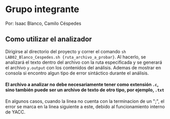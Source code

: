# Grupo integrante

Por: Isaac Blanco, Camilo Céspedes

## Como utilizar el analizador

Dirigirse al directorio del proyecto y correr el comando `sh LAB02_Blanco_Cespedes.sh {ruta_archivo_a_probar}`. Al hacerlo, se analizará el texto dentro del archivo con la ruta especificada y se generará el archivo `y.output` con los contenidos del análisis. Ademas de mostrar en consola si encontro algun tipo de error 
sintáctico durante el análisis.

#### El archivo a analizar no debe necesariamente tener como extensión `.c`, sino también puede ser un archivo de texto de otro tipo, por ejemplo, `.txt`

En algunos casos, cuando la linea no cuenta con la terminacion de un ";", el error se marca en la linea siguiente a este, debido al funcionamiento interno de YACC.